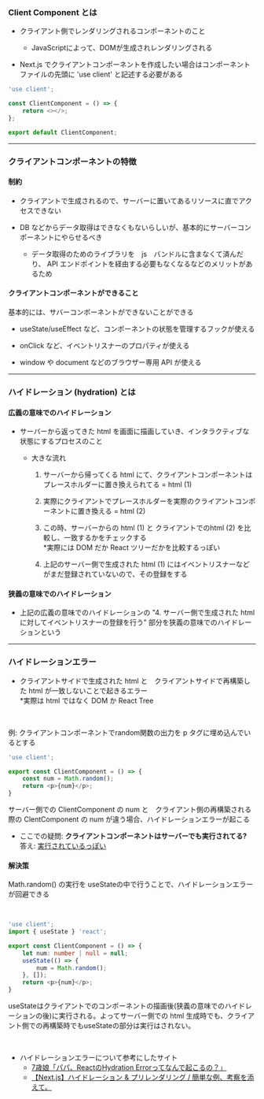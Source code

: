 ### Client Component とは

- クライアント側でレンダリングされるコンポーネントのこと
    - JavaScriptによって、DOMが生成されレンダリングされる

- Next.js でクライアントコンポーネントを作成したい場合はコンポーネントファイルの先頭に 'use client' と記述する必要がある

```js
'use client';

const ClientComponent = () => {
    return <></>;
};

export default ClientComponent;
```

---

### クライアントコンポーネントの特徴

#### 制約

- クライアントで生成されるので、サーバーに置いてあるリソースに直でアクセスできない

- DB などからデータ取得はできなくもないらしいが、基本的にサーバーコンポーネントにやらせるべき
    - データ取得のためのライブラリを　js　バンドルに含まなくて済んだり、 API エンドポイントを経由する必要もなくなるなどのメリットがあるため

#### クライアントコンポーネントができること

基本的には、サバーコンポーネントができないことができる

- useState/useEffect など、コンポーネントの状態を管理するフックが使える

- onClick など、イベントリスナーのプロパティが使える

- window や document などのブラウザー専用 API が使える

---

### ハイドレーション (hydration) とは

#### 広義の意味でのハイドレーション
- サーバーから返ってきた html を画面に描画していき、インタラクティブな状態にするプロセスのこと

    - 大きな流れ
        1. サーバーから帰ってくる html にて、クライアントコンポーネントはプレースホルダーに置き換えられてる = html (1)

        2. 実際にクライアントでプレースホルダーを実際のクライアントコンポーネントに置き換える = html (2)

        3. この時、サーバーからの html (1) と クライアントでのhtml (2) を比較し、一致するかをチェックする  
        *実際には DOM だか React ツリーだかを比較するっぽい


        4. 上記のサーバー側で生成された html (1) にはイベントリスナーなどがまだ登録されていないので、その登録をする

#### 狭義の意味でのハイドレーション

- 上記の広義の意味でのハイドレーションの "4. サーバー側で生成された html に対してイベントリスナーの登録を行う" 部分を狭義の意味でのハイドレーションという

---

### ハイドレーションエラー

- クライアントサイドで生成された html と　クライアントサイドで再構築した html が一致しないことで起きるエラー  
*実際は html ではなく DOM か React Tree

<br>

例: クライアントコンポーネントでrandom関数の出力を p タグに埋め込んでいるとする

```ts
'use client';

export const ClientComponent = () => {
    const num = Math.random();
    return <p>{num}</p>;
}
```

サーバー側での ClientComponent の num と　クライアント側の再構築される際の ClentComponent の num が違う場合、ハイドレーションエラーが起こる

- ここでの疑問: **クライアントコンポーネントはサーバーでも実行されてる?**  
    答え: [実行されているっぽい](https://qiita.com/martini3oz/items/7c4e421e8f5174642d5f)

#### 解決策

Math.random() の実行を useStateの中で行うことで、ハイドレーションエラーが回避できる

<br>

```ts
'use client';
import { useState } 'react';

export const ClientComponent = () => {
    let num: number | null = null;
    useState(() => {
        num = Math.random();
    }, []);
    return <p>{num}</p>;
}
```

useStateはクライアントでのコンポーネントの描画後(狭義の意味でのハイドレーションの後)に実行される。よってサーバー側での html 生成時でも、クライアント側での再構築時でもuseStateの部分は実行はされない。

<br>

- ハイドレーションエラーについて参考にしたサイト
    - [7歳娘「パパ、ReactのHydration Errorってなんで起こるの？」](https://qiita.com/Yametaro/items/22cde58cd6abf577f1a4#参考文献)
    - [【Next.js】ハイドレーション & プリレンダリング / 簡単な例、考察を添えて。](https://zenn.dev/jordan23/articles/05b78f925d35ba)
